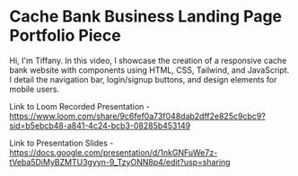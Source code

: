 # Cache Bank Business Landing Page Portfolio Piece 

Hi, I'm Tiffany. In this video, I showcase the creation of a responsive cache bank website with components using HTML, CSS, Tailwind, and JavaScript. I detail the navigation bar, login/signup buttons, and design elements for mobile users.

Link to Loom Recorded Presentation - https://www.loom.com/share/9c6fef0a73f048dab2dff2e825c9cbc9?sid=b5ebcb48-a841-4c24-bcb3-08285b453149

Link to Presentation Slides - https://docs.google.com/presentation/d/1nkGNFuWe7z-tVeba5DiMyBZMTU3gyyn-9_TzyONN8p4/edit?usp=sharing
